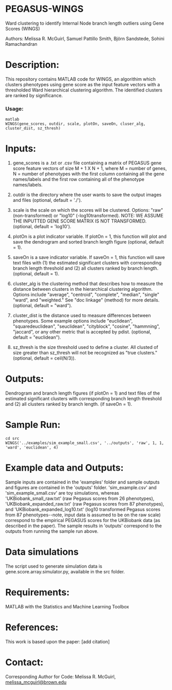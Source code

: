 # PEGASUS-WINGS
Ward  clustering  to  identify Internal  Node  branch  length  outliers  using  Gene  Scores (WINGS)

Authors: Melissa R. McGuirl, Samuel Pattillo Smith, Björn Sandstede, Sohini Ramachandran

# Description: 
This repository contains MATLAB code for WINGS, an algorithim which clusters phenotypes using gene score as the input feature vectors with a thresholded Ward hierarchical clustering algorithm. The identified clusters are ranked by significance. 
 
### Usage:

```
matlab 
WINGS(gene_scores, outdir, scale, plotOn, saveOn, cluser_alg, cluster_dist, sz_thresh)

```

# Inputs:
1) gene_scores is a .txt or .csv file containing a matrix of PEGASUS gene score feature vectors of size M + 1 X N + 1,
where M = number of genes, N = number of phenotypes with the first column containing all the gene names/labels and
the first row containing all of the phenotype names/labels.

2) outdir is the directory where the user wants to save the output images and files (optional, default = './').

3) scale is the scale on which the scores will be clustered. Options: "raw" (non-transformed) or "log10"
(-log10transformed). NOTE: WE ASSUME THE INPUTTED GENE SCORE MATRIX IS NOT TRANSFORMED. (optional, default = 'log10').

4) plotOn is a plot indicator variable. If plotOn = 1, this function will plot and save the dendrogram and sorted
branch length figure (optional, default = 1).

5) saveOn is a save indicator variable. If saveOn = 1, this function will save text files with (1) the estimated
significant clusters with corresponding branch length threshold and (2) all clusters ranked by branch length.
(optional, default = 1).

6) cluster_alg is the clustering method that describes how to measure the distance between clusters in the hierarchical clustering algorithm. Options include "average", "centroid", "complete", "median", "single" "ward", and
"weighted." See "doc linkage" (method) for more details. (optional, default = "ward").

7) cluster_dist is the distance used to measure differences between phenotypes. Some example options include "euclidean", "squaredeuclidean", "seuclidean", "cityblock", "cosine", "hammning", "jaccard", or any other metric that is
accepted by pdist. (optional, default = "euclidean").

8) sz_thresh is the size threshold used to define a cluster. All clusted of size greater than sz_thresh will not be recognized as "true clusters." (optional, default = ceil(N/3)).

# Outputs: 
Dendrogram and branch length figures (if plotOn = 1) and text files of the estimated
significant clusters with corresponding branch length threshold and (2) all clusters ranked by branch length.
(if saveOn = 1).

# Sample Run: 
```
cd src
WINGS('../examples/sim_example_small.csv', '../outputs', 'raw', 1, 1, 'ward', 'euclidean', 4)
```

# Example data and Outputs: 
Sample inputs are contained in the 'examples' folder and sample outputs and figures are contained in the 'outputs' folder. 'sim_example.csv' and 'sim_example_small.csv' are toy simulations, whereas 'UKBiobank_small_raw.txt' (raw Pegasus scores from 26 phenotypes), 'UKBiobank_expanded_raw.txt' (raw Pegasus scores from 87 phenotypes), and 'UKBiobank_expanded_log10.txt' (log10 transformed Pegasus scores from 87 phenotypes--note, input data is assumed to be on the raw scale) correspond to the empirical PEGASUS scores for the UKBiobank data (as described in the paper). The sample results in 'outputs' correspond to the outputs from running the sample run above. 

# Data simulations
The script used to generate simulation data is gene.score.array.simulator.py, available in the src folder. 

# Requirements:
MATLAB with the Statistics and Machine Learning Toolbox

# References:
This work is based upon the paper: [add citation] 

# Contact:
Corresponding Author for Code: Melissa R. McGuirl, melissa_mcguirl@brown.edu
